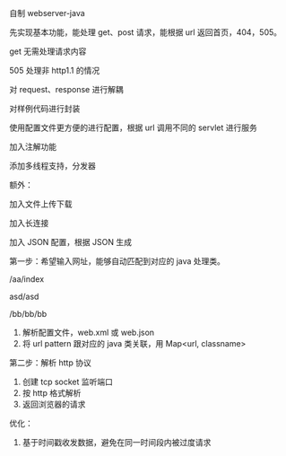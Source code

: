 自制 webserver-java



先实现基本功能，能处理 get、post 请求，能根据 url 返回首页，404，505。

get 无需处理请求内容

505 处理非 http1.1 的情况

对 request、response 进行解耦

对样例代码进行封装

使用配置文件更方便的进行配置，根据 url 调用不同的 servlet 进行服务

加入注解功能 

添加多线程支持，分发器





额外：

加入文件上传下载

加入长连接

加入 JSON 配置，根据 JSON 生成





第一步：希望输入网址，能够自动匹配到对应的 java 处理类。



<urls target="some.java">

<url>/aa/index</url>

<url>asd/asd</url>

<url>/bb/bb/bb</url>

</urls>





1. 解析配置文件，web.xml 或 web.json
2. 将 url pattern 跟对应的 java 类关联，用 Map<url, classname>



第二步：解析 http 协议

1. 创建 tcp socket 监听端口
2. 按 http 格式解析
3. 返回浏览器的请求





优化：

1. 基于时间戳收发数据，避免在同一时间段内被过度请求